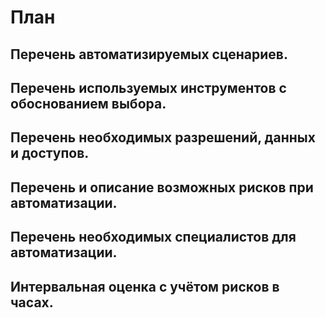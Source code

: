 # План

## Перечень автоматизируемых сценариев.


## Перечень используемых инструментов с обоснованием выбора.


## Перечень необходимых разрешений, данных и доступов.


## Перечень и описание возможных рисков при автоматизации.


## Перечень необходимых специалистов для автоматизации.


## Интервальная оценка с учётом рисков в часах.